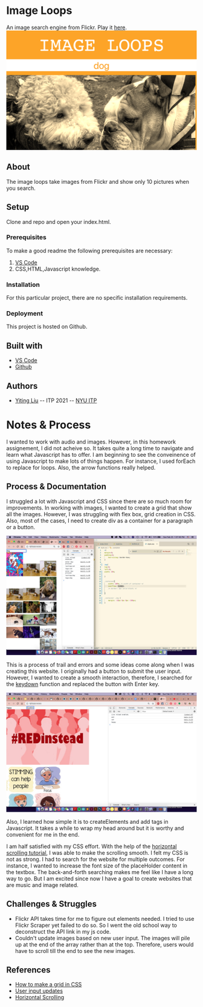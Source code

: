 <!-- Every README should start with an H1 -->
# Image Loops
<!-- A one sentence description of the project or assignment -->
An image search engine from Flickr. Play it [here](https://yitingliu97-dwd-a3.glitch.me/). 
![Logo](https://github.com/YitingLiu97/dwd-A3/blob/master/screenshots/image%20loops.png)

<!-- It is good practice to add an about or summary -->
## About

The image loops take images from Flickr and show only 10 pictures when you search. 

<!-- It is essential to describe how to set up your project -->
## Setup
Clone and repo and open your index.html.

<!-- Any knowledge or tools you will need before hand -->
### Prerequisites

To make a good readme the following prerequisites are necessary:
1. [VS Code](https://code.visualstudio.com/)
2. CSS,HTML,Javascript knowledge. 

<!-- any installation needs should be defined -->
### Installation

For this particular project, there are no specific installation requirements. 

<!-- Write instructions on how to start working on your project -->
<!-- ### Develop -->

<!-- Notes about the deployment -->
### Deployment

This project is hosted on Github. 

## Built with

* [VS Code](https://code.visualstudio.com/)
* [Github](https://github.com)

## Authors

* [Yiting Liu](https:www.yliudesigns.com) -- ITP 2021 -- [NYU ITP](https://itp.nyu.edu)

<!-- ## Code of Conduct
 -->

<!-- ## License -->

<!-- This is README template is licensed according to [Attribution 4.0 International (CC BY 4.0) ](https://creativecommons.org/licenses/by/4.0/) -->

<!-- thank and reference all the things that made your project happen -->
<!-- ## Acknowledgements

* [Creative Commons](https://creativecommons.org/licenses/by/4.0/) for their licensing documentation
* [Openmoji project](https://www.openmoji.org/library/#search=notebook&emoji=1F4D4) for their glyphs
* [PurpleBooth's Readme Template](https://gist.github.com/PurpleBooth/109311bb0361f32d87a2) -->

<!-- ***
***
*** -->

<!-- For your assignments you might consider  -->
# Notes & Process

I wanted to work with audio and images. However, in this homework assignement, I did not acheive so. It takes quite a long time to navigate and learn what Javascript has to offer. I am beginning to see the conveinence of using Javascript to make lots of things happen. 
For instance, I used forEach to replace for loops. Also, the arrow functions really helped. 

<!-- How you built this project - Include images, gifs, and notes here -->
## Process & Documentation
I struggled a lot with Javascript and CSS since there are so much room for improvements. In working with images, I wanted to create a grid that show all the images. However, I was struggling with flex box, grid creation in CSS. Also, most of the cases, I need to create div as a container for a paragraph or a button. 

<img src="https://github.com/YitingLiu97/dwd-A3/blob/master/screenshots/11.jpeg">

This is a process of trail and errors and some ideas come along when I was creating this website. I originally had a button to submit the user input. However, I wanted to create a smooth interaction, therefore, I searched for the [keydown](https://developer.mozilla.org/en-US/docs/Web/API/Element/keydown_event) function and replaced the button with Enter key. 

<img src="https://github.com/YitingLiu97/dwd-A3/blob/master/screenshots/2.jpeg">

Also, I learned how simple it is to createElements and add tags in Javascript. It takes a while to wrap my head around but it is worthy and convenient for me in the end. 

I am half satisfied with my CSS effort. With the help of the [horizontal scrolling tutorial](https://www.youtube.com/watch?v=OeaHnxahf40), I was able to make the scrolling smooth. I felt my CSS is not as strong. I had to search for the website for multiple outcomes. For instance, I wanted to increase the font size of the placeHolder content in the textbox. The back-and-forth searching makes me feel like I have a long way to go. But I am excited since now I have a goal to create websites that are music and image related. 

<!-- Any specific challenges or struggles documented -->
## Challenges & Struggles
- Flickr API takes time for me to figure out elements needed. I tried to use Flickr Scraper yet failed to do so. So I went the old school way to deconstruct the API link in my js code. 
- Couldn't update images based on new user input. The images will pile up at the end of the array rather than at the top. Therefore, users would have to scroll till the end to see the new images. 

<!-- Any questions you have -->
<!-- ## Questions -->

<!-- References for resources and inspiration -->
## References

* [How to make a grid in CSS](https://developer.mozilla.org/en-US/docs/Web/CSS/CSS_Grid_Layout/Basic_Concepts_of_Grid_Layout)
* [User input updates](https://inimino.org/~inimino/blog/javascript_live_text_input)
* [Horizontal Scrolling](https://www.youtube.com/watch?v=OeaHnxahf40)
<!-- 
* Author First Name, Author Last Name. [Link]()
* Author First Name, Author Last Name. [Link]() -->
